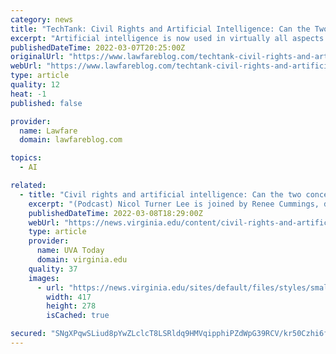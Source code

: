 ```yaml
---
category: news
title: "TechTank: Civil Rights and Artificial Intelligence: Can the Two Concepts Coexist?"
excerpt: "Artificial intelligence is now used in virtually all aspects of our lives. Yet unchecked biases within existing algorithmic systems, especially those used in sensitive use cases like financial services,"
publishedDateTime: 2022-03-07T20:25:00Z
originalUrl: "https://www.lawfareblog.com/techtank-civil-rights-and-artificial-intelligence-can-two-concepts-coexist"
webUrl: "https://www.lawfareblog.com/techtank-civil-rights-and-artificial-intelligence-can-two-concepts-coexist"
type: article
quality: 12
heat: -1
published: false

provider:
  name: Lawfare
  domain: lawfareblog.com

topics:
  - AI

related:
  - title: "Civil rights and artificial intelligence: Can the two concepts coexist?"
    excerpt: "(Podcast) Nicol Turner Lee is joined by Renee Cummings, data activist in residence and criminologist at the University of Virginia’s School of Data Science, and Lisa Rice, president and CEO of the National Fair Housing Alliance. Together, they conduct a deep dive into these difficult questions and offer insight on remedies to this pressing question of equitable AI."
    publishedDateTime: 2022-03-08T18:29:00Z
    webUrl: "https://news.virginia.edu/content/civil-rights-and-artificial-intelligence-can-two-concepts-coexist"
    type: article
    provider:
      name: UVA Today
      domain: virginia.edu
    quality: 37
    images:
      - url: "https://news.virginia.edu/sites/default/files/styles/small/public/Header_West_Range_12-2016_SS_01.jpg?itok=WKuSZnVN"
        width: 417
        height: 278
        isCached: true

secured: "SNgXPqwSLiud8pYwZLclcT8LSRldq9HMVqipphiPZdWpG39RCV/kr50Czhi6fLG+jXXjcKp8B2iVqGLdos4+2Yu5fqxg+h2BppSxoUDQG94NJ4aZ/tix/Bh/9zpi+sJlRI4GY5cOnUAjJsA08GccVOkAidouD3h31igpF9SSkfmFuufLzKUhe3ax4YJzxn6uvpQNfNIpiLVhNyxfP4D6uZSX7sQf2HKvuhCnn0n/lyQBF0hwwNzi3FeSJhFb9IEWJnK6lQnr0iXX+vjta9oz5laWi0QSEM8YDc9pO9SAvVaoGE3kVljCpBi06LsitCZJ73mcfBj/PLyDP2PxT/8BuJzCe0Do0joG7xlHDOiZuoc=;ZOeOSaAjxEFKvGURZ/lDfA=="
---
```



